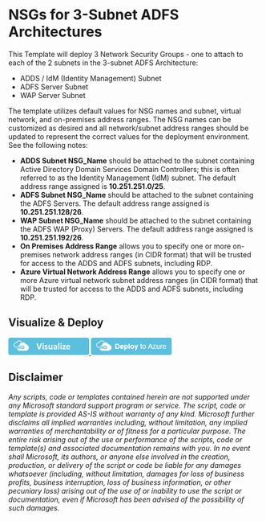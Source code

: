 # NSGs for 3-Subnet ADFS Architectures
This Template will deploy 3 Network Security Groups - one to attach to each of the 2 subnets in the 3-subnet ADFS Architecture:
- ADDS / IdM (Identity Management) Subnet
- ADFS Server Subnet
- WAP Server Subnet

The template utilizes default values for NSG names and subnet, virtual network, and on-premises address ranges.  The NSG names can be customized as desired and all network/subnet address ranges should be updated to represent the correct values for the deployment environment.  See the following notes:
- **ADDS Subnet NSG_Name** should be attached to the subnet containing Active Directory Domain Services Domain Controllers; this is often referred to as the Identity Management (IdM) subnet.  The default address range assigned is **10.251.251.0/25**.
- **ADFS Subnet NSG_Name** should be attached to the subnet containing the ADFS Servers.  The default address range assigned is **10.251.251.128/26**.
- **WAP Subnet NSG_Name** should be attached to the subnet containing the ADFS WAP (Proxy) Servers.  The default address range assigned is **10.251.251.192/26**.
- **On Premises Address Range** allows you to specify one or more on-premises network address ranges (in CIDR format) that will be trusted for access to the ADDS and ADFS subnets, including RDP.
- **Azure Virtual Network Address Range** allows you to specify one or more Azure virtual network subnet address ranges (in CIDR format) that will be trusted for access to the ADDS and ADFS subnets, including RDP.

## Visualize & Deploy
<a href="http://armviz.io/#/?load=https%3A%2F%2Fraw.githubusercontent.com%2Ftewhitehurst%2FAzure%2Fmaster%2FNSG-ADFS_3-Subnet%2Fazuredeploy.json" target="_blank">
<img src="https://raw.githubusercontent.com/Azure/azure-quickstart-templates/master/1-CONTRIBUTION-GUIDE/images/visualizebutton.png"/>
</a>
<a href="https://portal.azure.com/#create/Microsoft.Template/uri/https%3A%2F%2Fraw.githubusercontent.com%2Ftewhitehurst%2FAzure%2Fmaster%2FNSG-ADFS_3-Subnet%2Fazuredeploy.json" target="_blank">
<img src="https://raw.githubusercontent.com/Azure/azure-quickstart-templates/master/1-CONTRIBUTION-GUIDE/images/deploytoazure.png"/>
</a>

## Disclaimer
*Any scripts, code or templates contained herein are not supported under any Microsoft standard support program or service.  The script, code or template is provided AS-IS without warranty of any kind.  Microsoft further disclaims all implied warranties including, without limitation, any implied warranties of merchantability or of fitness for a particular purpose. The entire risk arising out of the use or performance of the scripts, code or template(s) and associated documentation remains with you. In no event shall Microsoft, its authors, or anyone else involved in the creation, production, or delivery of the script or code be liable for any damages whatsoever (including, without limitation, damages for loss of business profits, business interruption, loss of business information, or other pecuniary loss) arising out of the use of or inability to use the script or documentation, even if Microsoft has been advised of the possibility of such damages.*


